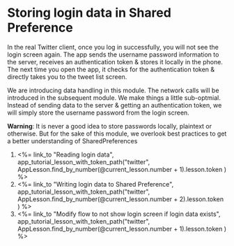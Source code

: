 # Storing login data in Shared Preference

In the real Twitter client, once you log in successfully, you will not see the login screen again. The app sends the username password information to the server, receives an authentication token & stores it locally in the phone. The next time you open the app, it checks for the authentication token & directly takes you to the tweet list screen.

We are introducing data handling in this module. The network calls will be introduced in the subsequent module. We make things a little sub-optmial. Instead of sending data to the server & getting an authentication token, we will simply store the username password from the login screen. 

<div class="alert alert-warning"><b>Warning</b>: It is never a good idea to store passwords locally, plaintext or otherwise. But for the sake of this module, we overlook best practices to get a better understanding of SharedPreferences</div>

1. <%= link_to "Reading login data", app_tutorial_lesson_with_token_path("twitter", AppLesson.find_by_number(@current_lesson.number + 1).lesson.token ) %>
2. <%= link_to "Writing login data to Shared Preference", app_tutorial_lesson_with_token_path("twitter", AppLesson.find_by_number(@current_lesson.number + 2).lesson.token ) %>
3. <%= link_to "Modify flow to not show login screen if login data exists", app_tutorial_lesson_with_token_path("twitter", AppLesson.find_by_number(@current_lesson.number + 1).lesson.token ) %>
